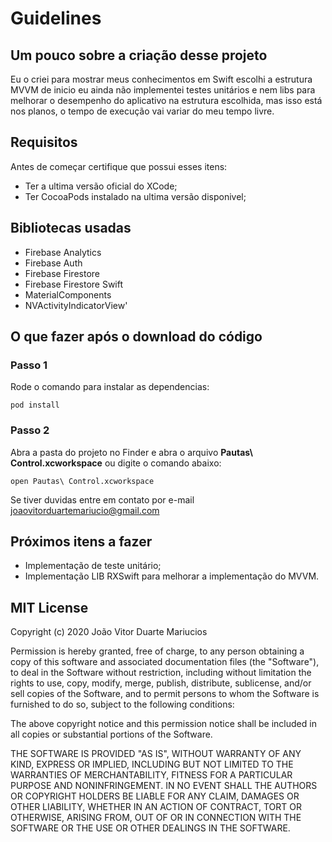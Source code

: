 # Guidelines


## Um pouco sobre a criação desse projeto 

Eu o criei para mostrar meus conhecimentos em Swift escolhi a estrutura MVVM de inicio eu ainda não implementei testes unitários e nem libs para melhorar o desempenho do aplicativo na estrutura escolhida, mas isso está nos planos, o tempo de execução vai variar do meu tempo livre.

## Requisitos 

Antes de começar certifique que possui esses itens:

- Ter a ultima versão oficial do XCode;
- Ter CocoaPods instalado na ultima versão disponivel;

## Bibliotecas usadas

- Firebase Analytics
- Firebase Auth
- Firebase Firestore
- Firebase Firestore Swift
- MaterialComponents
- NVActivityIndicatorView'


## O que fazer após o download do código

### Passo 1

Rode o comando para instalar as dependencias:

```
pod install
```

### Passo 2

Abra a pasta do projeto no Finder e abra o arquivo **Pautas\ Control.xcworkspace** ou 
digite o comando abaixo:

```
open Pautas\ Control.xcworkspace
```

Se tiver duvidas entre em contato por e-mail joaovitorduartemariucio@gmail.com

## Próximos itens a fazer

- Implementação de teste unitário;
- Implementação LIB RXSwift para melhorar a implementação do MVVM.

## MIT License

Copyright (c) 2020 João Vitor Duarte Mariucios

Permission is hereby granted, free of charge, to any person obtaining a copy
of this software and associated documentation files (the "Software"), to deal
in the Software without restriction, including without limitation the rights
to use, copy, modify, merge, publish, distribute, sublicense, and/or sell
copies of the Software, and to permit persons to whom the Software is
furnished to do so, subject to the following conditions:

The above copyright notice and this permission notice shall be included in all
copies or substantial portions of the Software.

THE SOFTWARE IS PROVIDED "AS IS", WITHOUT WARRANTY OF ANY KIND, EXPRESS OR
IMPLIED, INCLUDING BUT NOT LIMITED TO THE WARRANTIES OF MERCHANTABILITY,
FITNESS FOR A PARTICULAR PURPOSE AND NONINFRINGEMENT. IN NO EVENT SHALL THE
AUTHORS OR COPYRIGHT HOLDERS BE LIABLE FOR ANY CLAIM, DAMAGES OR OTHER
LIABILITY, WHETHER IN AN ACTION OF CONTRACT, TORT OR OTHERWISE, ARISING FROM,
OUT OF OR IN CONNECTION WITH THE SOFTWARE OR THE USE OR OTHER DEALINGS IN THE
SOFTWARE.
